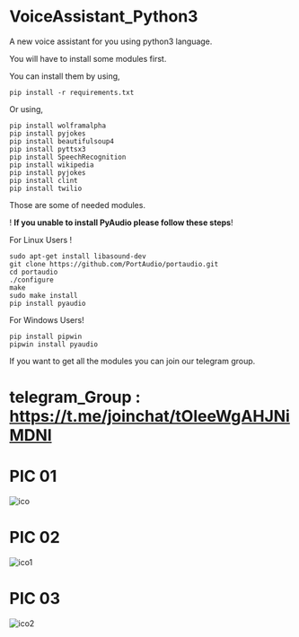# VoiceAssistant_Python3

A new voice assistant for you using python3 language. 

You will have to install some modules first.

You can install them by using,

```
pip install -r requirements.txt
```
Or using,

```
pip install wolframalpha
pip install pyjokes
pip install beautifulsoup4
pip install pyttsx3
pip install SpeechRecognition
pip install wikipedia
pip install pyjokes
pip install clint
pip install twilio
```
Those are some of needed modules.

!  **If you unable to install PyAudio please follow these steps**!

For Linux Users !
```
sudo apt-get install libasound-dev
git clone https://github.com/PortAudio/portaudio.git
cd portaudio
./configure
make
sudo make install
pip install pyaudio
```
For Windows Users!
```
pip install pipwin
pipwin install pyaudio
```

If you want to get all the modules you can join our telegram group.

# telegram_Group : https://t.me/joinchat/tOleeWgAHJNiMDNl

# PIC 01
![ico](https://user-images.githubusercontent.com/85686518/141814203-6da07629-1af5-475b-b98b-bfe5ceaa5032.png)

# PIC 02
![ico1](https://user-images.githubusercontent.com/85686518/141814344-7474406f-d264-4297-8d23-26e4ee37c131.png)

# PIC 03
![ico2](https://user-images.githubusercontent.com/85686518/141814533-157a557c-7a92-49aa-bb73-b74c0013f90b.png)
